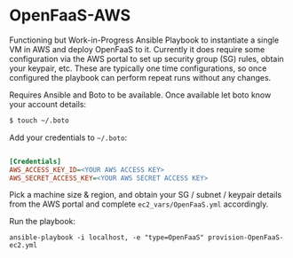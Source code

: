 # OpenFaaS-AWS

Functioning but Work-in-Progress Ansible Playbook to instantiate a single VM in AWS and deploy OpenFaaS to it.  Currently it does require some configuration via the AWS portal to set up security group (SG) rules, obtain your keypair, etc.  These are typically one time configurations, so once configured the playbook can perform repeat runs without any changes.

Requires Ansible and Boto to be available.  Once available let boto know your account details:

```sh
$ touch ~/.boto
```

Add your credentials to `~/.boto`:

```ini

[Credentials]
AWS_ACCESS_KEY_ID=<YOUR AWS ACCESS KEY>
AWS_SECRET_ACCESS_KEY=<YOUR AWS SECRET ACCESS KEY>

```

Pick a machine size & region, and obtain your SG / subnet / keypair details from the AWS portal and complete `ec2_vars/OpenFaaS.yml` accordingly.

Run the playbook:

```
ansible-playbook -i localhost, -e "type=OpenFaaS" provision-OpenFaaS-ec2.yml
```

